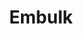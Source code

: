 ---
git: https://github.com/embulk/embulk
logohandle: embulk
sort: embulk
title: Embulk
website: https://www.embulk.org/
---